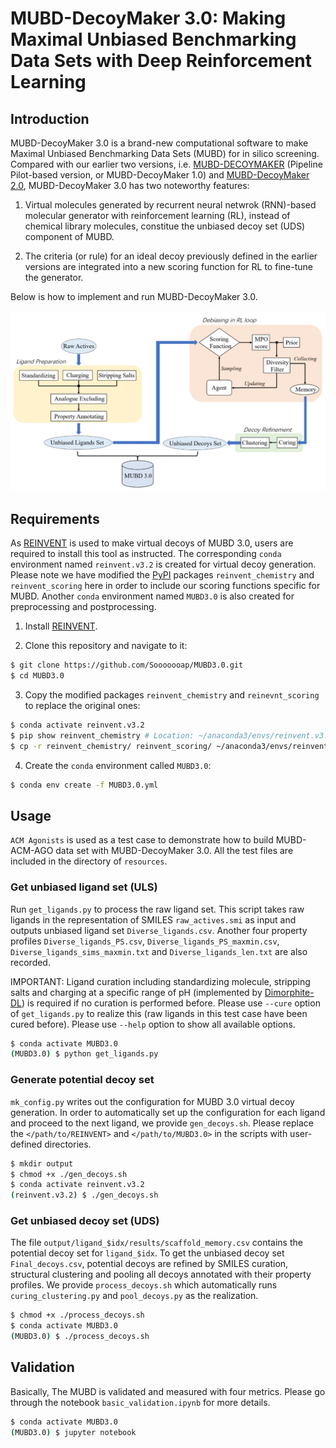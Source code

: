 # MUBD-DecoyMaker 3.0: Making Maximal Unbiased Benchmarking Data Sets with Deep Reinforcement Learning

## Introduction

MUBD-DecoyMaker 3.0 is a brand-new computational software to make Maximal Unbiased Benchmarking Data Sets (MUBD) for in silico screening. Compared with our earlier two versions, i.e. [MUBD-DECOYMAKER](https://github.com/jwxia2014/MUBD-DECOYMAKER) (Pipeline Pilot-based version, or MUBD-DecoyMaker 1.0) and [MUBD-DecoyMaker 2.0](https://github.com/jwxia2014/MUBD-DecoyMaker2.0), MUBD-DecoyMaker 3.0 has two noteworthy features:

1. Virtual molecules generated by recurrent neural netwrok (RNN)-based molecular generator with reinforcement learning (RL), instead of chemical library molecules, constitue the unbiased decoy set (UDS) component of MUBD. 

2. The criteria (or rule) for an ideal decoy previously defined in the earlier versions are integrated into a new scoring function for RL to fine-tune the generator.


Below is how to implement and run MUBD-DecoyMaker 3.0.

![Figure from manuscript](figures/model.png)

## Requirements

As [REINVENT](https://github.com/MolecularAI/Reinvent) is used to make virtual decoys of MUBD 3.0, users are required to install this tool as instructed. The corresponding `conda` environment named `reinvent.v3.2` is created for virtual decoy generation. Please note we have modified the [PyPI](pypi.org) packages `reinvent_chemistry` and `reinvent_scoring` here in order to include our scoring functions specific for MUBD. Another `conda` environment named `MUBD3.0` is also created for preprocessing and postprocessing.

1) Install [REINVENT](https://github.com/MolecularAI/Reinvent).

2) Clone this repository and navigate to it:
```bash
$ git clone https://github.com/Sooooooap/MUBD3.0.git
$ cd MUBD3.0
```

3) Copy the modified packages `reinvent_chemistry` and `reinevnt_scoring` to replace the original ones:
```bash
$ conda activate reinvent.v3.2 
$ pip show reinvent_chemistry # Location: ~/anaconda3/envs/reinvent.v3.2/lib/python3.7/site-packages
$ cp -r reinvent_chemistry/ reinvent_scoring/ ~/anaconda3/envs/reinvent.v3.2/lib/python3.7/site-packages
```

4) Create the `conda` environment called `MUBD3.0`:
```bash
$ conda env create -f MUBD3.0.yml
```

## Usage

`ACM Agonists` is used as a test case to demonstrate how to build MUBD-ACM-AGO data set with MUBD-DecoyMaker 3.0. All the test files are included in the directory of `resources`. 

### Get unbiased ligand set (ULS)
Run `get_ligands.py` to process the raw ligand set. This script takes raw ligands in the representation of SMILES `raw_actives.smi` as input and outputs unbiased ligand set `Diverse_ligands.csv`. Another four property profiles `Diverse_ligands_PS.csv`, `Diverse_ligands_PS_maxmin.csv`, `Diverse_ligands_sims_maxmin.txt` and `Diverse_ligands_len.txt` are also recorded.

IMPORTANT: Ligand curation including standardizing molecule, stripping salts and charging at a specific range of pH (implemented by [Dimorphite-DL](https://github.com/Sulstice/dimorphite_dl)) is required if no curation is performed before. Please use `--cure` option of `get_ligands.py` to realize this (raw ligands in this test case have been cured before). Please use `--help` option to show all available options.
```bash
$ conda activate MUBD3.0
(MUBD3.0) $ python get_ligands.py
```

### Generate potential decoy set

`mk_config.py` writes out the configuration for MUBD 3.0 virtual decoy generation. In order to automatically set up the configuration for each ligand and proceed to the next ligand, we provide `gen_decoys.sh`. Please replace the `</path/to/REINVENT>` and `</path/to/MUBD3.0>` in the scripts with user-defined directories.
```bash
$ mkdir output
$ chmod +x ./gen_decoys.sh
$ conda activate reinvent.v3.2
(reinvent.v3.2) $ ./gen_decoys.sh
```

### Get unbiased decoy set (UDS)
The file `output/ligand_$idx/results/scaffold_memory.csv` contains the potential decoy set for `ligand_$idx`. To get the unbiased decoy set `Final_decoys.csv`, potential decoys are refined by SMILES curation, structural clustering and pooling all decoys annotated with their property profiles. We provide `process_decoys.sh` which automatically runs `curing_clustering.py` and `pool_decoys.py` as the realization.
```bash
$ chmod +x ./process_decoys.sh
$ conda activate MUBD3.0
(MUBD3.0) $ ./process_decoys.sh
```

## Validation
Basically, The MUBD is validated and measured with four metrics. Please go through the notebook `basic_validation.ipynb` for more details.
```bash
$ conda activate MUBD3.0
(MUBD3.0) $ jupyter notebook
```
